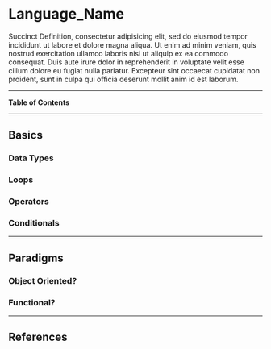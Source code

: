 # Language_Name

Succinct Definition, consectetur adipisicing elit, sed do eiusmod tempor incididunt ut labore et dolore magna aliqua. Ut enim ad minim veniam, quis nostrud exercitation ullamco laboris nisi ut aliquip ex ea commodo consequat. Duis aute irure dolor in reprehenderit in voluptate velit esse cillum dolore eu fugiat nulla pariatur. Excepteur sint occaecat cupidatat non proident, sunt in culpa qui officia deserunt mollit anim id est laborum.

---

**Table of Contents**



---

## Basics

### Data Types

### Loops

### Operators

### Conditionals


---

## Paradigms

### Object Oriented?


### Functional?



---

## References
